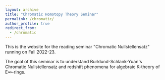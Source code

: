 ```yaml
---
layout: archive
title: "Chromatic Homotopy Theory Seminar"
permalink: /chromatic/
author_profile: true
redirect_from:
  - /chromatic
---
```




This is the website for the reading seminar "Chromatic Nullstellensatz" running on Fall 2022-23.

The goal of this seminar is to understand Burklund-Schlank-Yuan's Chromatic Nullstellensatz and redshift phenomena for algebraic K-theory of E∞-rings.





